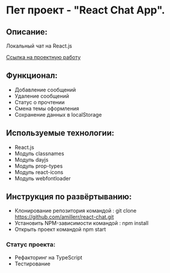 # Пет проект - "React Chat App".

## Описание:

Локальный чат на React.js

[Ссылка на проектную работу](https://amillerr.github.io/react-chat/)

## Функционал:

* Добавление сообщений
* Удаление сообщений
* Статус о прочтении
* Смена темы оформления
* Сохранение данных в localStorage

## Используемые технологии:

* React.js
* Модуль classnames
* Модуль dayjs
* Модуль prop-types
* Модуль react-icons
* Модуль webfontloader

## Инструкция по развёртыванию:

* Клонирование репозитория командой : git clone https://github.com/amillerr/react-chat.git
* Установить NPM-зависимости командой : npm install
* Открыть проект командой npm start

### Статус проекта:

* Рефакторинг на TypeScript
* Тестирование